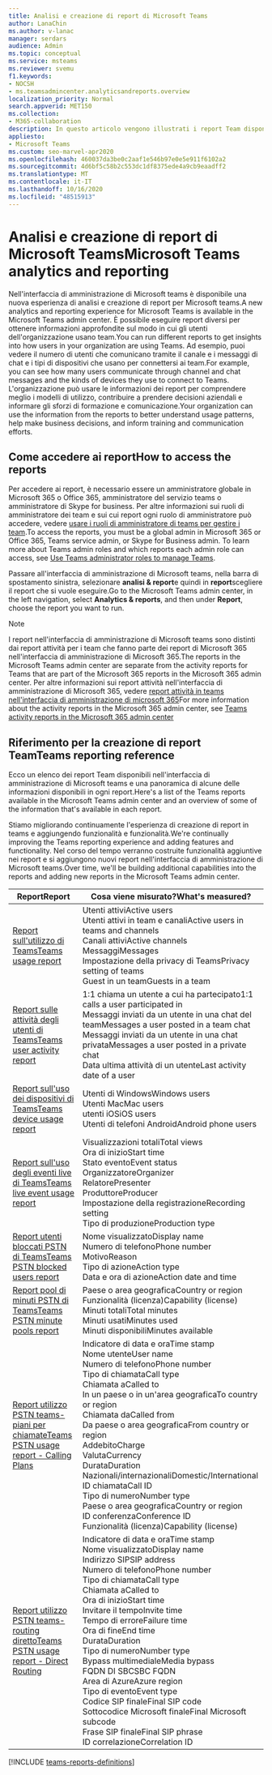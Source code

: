 ```yaml
---
title: Analisi e creazione di report di Microsoft Teams
author: LanaChin
ms.author: v-lanac
manager: serdars
audience: Admin
ms.topic: conceptual
ms.service: msteams
ms.reviewer: svemu
f1.keywords:
- NOCSH
- ms.teamsadmincenter.analyticsandreports.overview
localization_priority: Normal
search.appverid: MET150
ms.collection:
- M365-collaboration
description: In questo articolo vengono illustrati i report Team disponibili nell'interfaccia di amministrazione di Microsoft teams.
appliesto:
- Microsoft Teams
ms.custom: seo-marvel-apr2020
ms.openlocfilehash: 460037da3be0c2aaf1e546b97e0e5e911f6102a2
ms.sourcegitcommit: 4d6bf5c58b2c553dc1df8375ede4a9cb9eaadff2
ms.translationtype: MT
ms.contentlocale: it-IT
ms.lasthandoff: 10/16/2020
ms.locfileid: "48515913"
---
```

# <a name="microsoft-teams-analytics-and-reporting"></a><span data-ttu-id="e6a9e-103">Analisi e creazione di report di Microsoft Teams</span><span class="sxs-lookup"><span data-stu-id="e6a9e-103">Microsoft Teams analytics and reporting</span></span>

<span data-ttu-id="e6a9e-104">Nell'interfaccia di amministrazione di Microsoft teams è disponibile una nuova esperienza di analisi e creazione di report per Microsoft teams.</span><span class="sxs-lookup"><span data-stu-id="e6a9e-104">A new analytics and reporting experience for Microsoft Teams is available in the Microsoft Teams admin center.</span></span> <span data-ttu-id="e6a9e-105">È possibile eseguire report diversi per ottenere informazioni approfondite sul modo in cui gli utenti dell'organizzazione usano team.</span><span class="sxs-lookup"><span data-stu-id="e6a9e-105">You can run different reports to get insights into how users in your organization are using Teams.</span></span> <span data-ttu-id="e6a9e-106">Ad esempio, puoi vedere il numero di utenti che comunicano tramite il canale e i messaggi di chat e i tipi di dispositivi che usano per connettersi ai team.</span><span class="sxs-lookup"><span data-stu-id="e6a9e-106">For example, you can see how many users communicate through channel and chat messages and the kinds of devices they use to connect to Teams.</span></span> <span data-ttu-id="e6a9e-107">L'organizzazione può usare le informazioni dei report per comprendere meglio i modelli di utilizzo, contribuire a prendere decisioni aziendali e informare gli sforzi di formazione e comunicazione.</span><span class="sxs-lookup"><span data-stu-id="e6a9e-107">Your organization can use the information from the reports to better understand usage patterns, help make business decisions, and inform training and communication efforts.</span></span>

## <a name="how-to-access-the-reports"></a><span data-ttu-id="e6a9e-108">Come accedere ai report</span><span class="sxs-lookup"><span data-stu-id="e6a9e-108">How to access the reports</span></span>

<span data-ttu-id="e6a9e-109">Per accedere ai report, è necessario essere un amministratore globale in Microsoft 365 o Office 365, amministratore del servizio teams o amministratore di Skype for business. Per altre informazioni sui ruoli di amministratore dei team e sui cui report ogni ruolo di amministratore può accedere, vedere [usare i ruoli di amministratore di teams per gestire i team](../using-admin-roles.md).</span><span class="sxs-lookup"><span data-stu-id="e6a9e-109">To access the reports, you must be a global admin in Microsoft 365 or Office 365, Teams service admin, or Skype for Business admin. To learn more about Teams admin roles and which reports each admin role can access, see [Use Teams administrator roles to manage Teams](../using-admin-roles.md).</span></span>

<span data-ttu-id="e6a9e-110">Passare all'interfaccia di amministrazione di Microsoft teams, nella barra di spostamento sinistra, selezionare **analisi & report**e quindi in **report**scegliere il report che si vuole eseguire.</span><span class="sxs-lookup"><span data-stu-id="e6a9e-110">Go to the Microsoft Teams admin center, in the left navigation, select **Analytics & reports**, and then under **Report**, choose the report you want to run.</span></span>

> [!NOTE]
> <span data-ttu-id="e6a9e-111">I report nell'interfaccia di amministrazione di Microsoft teams sono distinti dai report attività per i team che fanno parte dei report di Microsoft 365 nell'interfaccia di amministrazione di Microsoft 365.</span><span class="sxs-lookup"><span data-stu-id="e6a9e-111">The reports in the Microsoft Teams admin center are separate from the activity reports for Teams that are part of the Microsoft 365 reports in the Microsoft 365 admin center.</span></span> <span data-ttu-id="e6a9e-112">Per altre informazioni sui report attività nell'interfaccia di amministrazione di Microsoft 365, vedere [report attività in teams nell'interfaccia di amministrazione di microsoft 365](../teams-activity-reports.md)</span><span class="sxs-lookup"><span data-stu-id="e6a9e-112">For more information about the activity reports in the Microsoft 365 admin center, see [Teams activity reports in the Microsoft 365 admin center](../teams-activity-reports.md)</span></span>

## <a name="teams-reporting-reference"></a><span data-ttu-id="e6a9e-113">Riferimento per la creazione di report Team</span><span class="sxs-lookup"><span data-stu-id="e6a9e-113">Teams reporting reference</span></span>

<span data-ttu-id="e6a9e-114">Ecco un elenco dei report Team disponibili nell'interfaccia di amministrazione di Microsoft teams e una panoramica di alcune delle informazioni disponibili in ogni report.</span><span class="sxs-lookup"><span data-stu-id="e6a9e-114">Here's a list of the Teams reports available in the Microsoft Teams admin center and an overview of some of the information that's available in each report.</span></span>

<span data-ttu-id="e6a9e-115">Stiamo migliorando continuamente l'esperienza di creazione di report in teams e aggiungendo funzionalità e funzionalità.</span><span class="sxs-lookup"><span data-stu-id="e6a9e-115">We're continually improving the Teams reporting experience and adding features and functionality.</span></span> <span data-ttu-id="e6a9e-116">Nel corso del tempo verranno costruite funzionalità aggiuntive nei report e si aggiungono nuovi report nell'interfaccia di amministrazione di Microsoft teams.</span><span class="sxs-lookup"><span data-stu-id="e6a9e-116">Over time, we'll be building additional capabilities into the reports and adding new reports in the Microsoft Teams admin center.</span></span>

|<span data-ttu-id="e6a9e-117">Report</span><span class="sxs-lookup"><span data-stu-id="e6a9e-117">Report</span></span>  |<span data-ttu-id="e6a9e-118">Cosa viene misurato?</span><span class="sxs-lookup"><span data-stu-id="e6a9e-118">What's measured?</span></span> |
|---------|---------|
|[<span data-ttu-id="e6a9e-119">Report sull'utilizzo di Teams</span><span class="sxs-lookup"><span data-stu-id="e6a9e-119">Teams usage report</span></span>](teams-usage-report.md)  |  <span data-ttu-id="e6a9e-120">Utenti attivi</span><span class="sxs-lookup"><span data-stu-id="e6a9e-120">Active users</span></span><br/><span data-ttu-id="e6a9e-121">Utenti attivi in team e canali</span><span class="sxs-lookup"><span data-stu-id="e6a9e-121">Active users in teams and channels</span></span><br/><span data-ttu-id="e6a9e-122">Canali attivi</span><span class="sxs-lookup"><span data-stu-id="e6a9e-122">Active channels</span></span><br/><span data-ttu-id="e6a9e-123">Messaggi</span><span class="sxs-lookup"><span data-stu-id="e6a9e-123">Messages</span></span><br/><span data-ttu-id="e6a9e-124">Impostazione della privacy di Teams</span><span class="sxs-lookup"><span data-stu-id="e6a9e-124">Privacy setting of  teams</span></span><br/><span data-ttu-id="e6a9e-125">Guest in un team</span><span class="sxs-lookup"><span data-stu-id="e6a9e-125">Guests in a team</span></span>   |
|[<span data-ttu-id="e6a9e-126">Report sulle attività degli utenti di Teams</span><span class="sxs-lookup"><span data-stu-id="e6a9e-126">Teams user activity report</span></span>](user-activity-report.md)  |  <span data-ttu-id="e6a9e-127">1:1 chiama un utente a cui ha partecipato</span><span class="sxs-lookup"><span data-stu-id="e6a9e-127">1:1 calls a user participated in</span></span><br/><span data-ttu-id="e6a9e-128">Messaggi inviati da un utente in una chat del team</span><span class="sxs-lookup"><span data-stu-id="e6a9e-128">Messages a user posted in a team chat</span></span><br/><span data-ttu-id="e6a9e-129">Messaggi inviati da un utente in una chat privata</span><span class="sxs-lookup"><span data-stu-id="e6a9e-129">Messages a user posted in a private chat</span></span><br/><span data-ttu-id="e6a9e-130">Data ultima attività di un utente</span><span class="sxs-lookup"><span data-stu-id="e6a9e-130">Last activity date of a user</span></span>     |
|[<span data-ttu-id="e6a9e-131">Report sull'uso dei dispositivi di Teams</span><span class="sxs-lookup"><span data-stu-id="e6a9e-131">Teams device usage report</span></span>](device-usage-report.md)   |  <span data-ttu-id="e6a9e-132">Utenti di Windows</span><span class="sxs-lookup"><span data-stu-id="e6a9e-132">Windows users</span></span><br/><span data-ttu-id="e6a9e-133">Utenti Mac</span><span class="sxs-lookup"><span data-stu-id="e6a9e-133">Mac users</span></span><br/><span data-ttu-id="e6a9e-134">utenti iOS</span><span class="sxs-lookup"><span data-stu-id="e6a9e-134">iOS users</span></span><br/><span data-ttu-id="e6a9e-135">Utenti di telefoni Android</span><span class="sxs-lookup"><span data-stu-id="e6a9e-135">Android phone users</span></span>     |
|[<span data-ttu-id="e6a9e-136">Report sull'uso degli eventi live di Teams</span><span class="sxs-lookup"><span data-stu-id="e6a9e-136">Teams live event usage report</span></span>](teams-live-event-usage-report.md)   |  <span data-ttu-id="e6a9e-137">Visualizzazioni totali</span><span class="sxs-lookup"><span data-stu-id="e6a9e-137">Total views</span></span><br><span data-ttu-id="e6a9e-138">Ora di inizio</span><span class="sxs-lookup"><span data-stu-id="e6a9e-138">Start time</span></span><br><span data-ttu-id="e6a9e-139">Stato evento</span><span class="sxs-lookup"><span data-stu-id="e6a9e-139">Event status</span></span><br><span data-ttu-id="e6a9e-140">Organizzatore</span><span class="sxs-lookup"><span data-stu-id="e6a9e-140">Organizer</span></span><br><span data-ttu-id="e6a9e-141">Relatore</span><span class="sxs-lookup"><span data-stu-id="e6a9e-141">Presenter</span></span><br><span data-ttu-id="e6a9e-142">Produttore</span><span class="sxs-lookup"><span data-stu-id="e6a9e-142">Producer</span></span><br><span data-ttu-id="e6a9e-143">Impostazione della registrazione</span><span class="sxs-lookup"><span data-stu-id="e6a9e-143">Recording setting</span></span><br><span data-ttu-id="e6a9e-144">Tipo di produzione</span><span class="sxs-lookup"><span data-stu-id="e6a9e-144">Production type</span></span>    |
|[<span data-ttu-id="e6a9e-145">Report utenti bloccati PSTN di Teams</span><span class="sxs-lookup"><span data-stu-id="e6a9e-145">Teams PSTN blocked users report</span></span>](pstn-blocked-users-report.md)   |  <span data-ttu-id="e6a9e-146">Nome visualizzato</span><span class="sxs-lookup"><span data-stu-id="e6a9e-146">Display name</span></span><br><span data-ttu-id="e6a9e-147">Numero di telefono</span><span class="sxs-lookup"><span data-stu-id="e6a9e-147">Phone number</span></span><br><span data-ttu-id="e6a9e-148">Motivo</span><span class="sxs-lookup"><span data-stu-id="e6a9e-148">Reason</span></span><br><span data-ttu-id="e6a9e-149">Tipo di azione</span><span class="sxs-lookup"><span data-stu-id="e6a9e-149">Action type</span></span><br><span data-ttu-id="e6a9e-150">Data e ora di azione</span><span class="sxs-lookup"><span data-stu-id="e6a9e-150">Action date and time</span></span>   |
|[<span data-ttu-id="e6a9e-151">Report pool di minuti PSTN di Teams</span><span class="sxs-lookup"><span data-stu-id="e6a9e-151">Teams PSTN minute pools report</span></span>](pstn-minute-pools-report.md) |  <span data-ttu-id="e6a9e-152">Paese o area geografica</span><span class="sxs-lookup"><span data-stu-id="e6a9e-152">Country or region</span></span><br><span data-ttu-id="e6a9e-153">Funzionalità (licenza)</span><span class="sxs-lookup"><span data-stu-id="e6a9e-153">Capability (license)</span></span> <br><span data-ttu-id="e6a9e-154">Minuti totali</span><span class="sxs-lookup"><span data-stu-id="e6a9e-154">Total minutes</span></span><br><span data-ttu-id="e6a9e-155">Minuti usati</span><span class="sxs-lookup"><span data-stu-id="e6a9e-155">Minutes used</span></span><br><span data-ttu-id="e6a9e-156">Minuti disponibili</span><span class="sxs-lookup"><span data-stu-id="e6a9e-156">Minutes available</span></span>|
|[<span data-ttu-id="e6a9e-157">Report utilizzo PSTN teams-piani per chiamate</span><span class="sxs-lookup"><span data-stu-id="e6a9e-157">Teams PSTN usage report - Calling Plans</span></span>](pstn-usage-report.md#calling-plans)|  <span data-ttu-id="e6a9e-158">Indicatore di data e ora</span><span class="sxs-lookup"><span data-stu-id="e6a9e-158">Time stamp</span></span><br><span data-ttu-id="e6a9e-159">Nome utente</span><span class="sxs-lookup"><span data-stu-id="e6a9e-159">User name</span></span><br><span data-ttu-id="e6a9e-160">Numero di telefono</span><span class="sxs-lookup"><span data-stu-id="e6a9e-160">Phone number</span></span><br><span data-ttu-id="e6a9e-161">Tipo di chiamata</span><span class="sxs-lookup"><span data-stu-id="e6a9e-161">Call type</span></span> <br><span data-ttu-id="e6a9e-162">Chiamata a</span><span class="sxs-lookup"><span data-stu-id="e6a9e-162">Called to</span></span><br><span data-ttu-id="e6a9e-163">In un paese o in un'area geografica</span><span class="sxs-lookup"><span data-stu-id="e6a9e-163">To country or region</span></span> <br><span data-ttu-id="e6a9e-164">Chiamata da</span><span class="sxs-lookup"><span data-stu-id="e6a9e-164">Called from</span></span> <br><span data-ttu-id="e6a9e-165">Da paese o area geografica</span><span class="sxs-lookup"><span data-stu-id="e6a9e-165">From country or region</span></span><br><span data-ttu-id="e6a9e-166">Addebito</span><span class="sxs-lookup"><span data-stu-id="e6a9e-166">Charge</span></span><br><span data-ttu-id="e6a9e-167">Valuta</span><span class="sxs-lookup"><span data-stu-id="e6a9e-167">Currency</span></span><br><span data-ttu-id="e6a9e-168">Durata</span><span class="sxs-lookup"><span data-stu-id="e6a9e-168">Duration</span></span><br><span data-ttu-id="e6a9e-169">Nazionali/internazionali</span><span class="sxs-lookup"><span data-stu-id="e6a9e-169">Domestic/International</span></span><br><span data-ttu-id="e6a9e-170">ID chiamata</span><span class="sxs-lookup"><span data-stu-id="e6a9e-170">Call ID</span></span><br><span data-ttu-id="e6a9e-171">Tipo di numero</span><span class="sxs-lookup"><span data-stu-id="e6a9e-171">Number type</span></span><br><span data-ttu-id="e6a9e-172">Paese o area geografica</span><span class="sxs-lookup"><span data-stu-id="e6a9e-172">Country or region</span></span><br><span data-ttu-id="e6a9e-173">ID conferenza</span><span class="sxs-lookup"><span data-stu-id="e6a9e-173">Conference ID</span></span><br><span data-ttu-id="e6a9e-174">Funzionalità (licenza)</span><span class="sxs-lookup"><span data-stu-id="e6a9e-174">Capability (license)</span></span>|
|[<span data-ttu-id="e6a9e-175">Report utilizzo PSTN teams-routing diretto</span><span class="sxs-lookup"><span data-stu-id="e6a9e-175">Teams PSTN usage report - Direct Routing</span></span>](pstn-usage-report.md#direct-routing)  |  <span data-ttu-id="e6a9e-176">Indicatore di data e ora</span><span class="sxs-lookup"><span data-stu-id="e6a9e-176">Time stamp</span></span><br><span data-ttu-id="e6a9e-177">Nome visualizzato</span><span class="sxs-lookup"><span data-stu-id="e6a9e-177">Display name</span></span><br><span data-ttu-id="e6a9e-178">Indirizzo SIP</span><span class="sxs-lookup"><span data-stu-id="e6a9e-178">SIP address</span></span><br><span data-ttu-id="e6a9e-179">Numero di telefono</span><span class="sxs-lookup"><span data-stu-id="e6a9e-179">Phone number</span></span> <br><span data-ttu-id="e6a9e-180">Tipo di chiamata</span><span class="sxs-lookup"><span data-stu-id="e6a9e-180">Call type</span></span><br><span data-ttu-id="e6a9e-181">Chiamata a</span><span class="sxs-lookup"><span data-stu-id="e6a9e-181">Called to</span></span><br><span data-ttu-id="e6a9e-182">Ora di inizio</span><span class="sxs-lookup"><span data-stu-id="e6a9e-182">Start time</span></span><br><span data-ttu-id="e6a9e-183">Invitare il tempo</span><span class="sxs-lookup"><span data-stu-id="e6a9e-183">Invite time</span></span><br><span data-ttu-id="e6a9e-184">Tempo di errore</span><span class="sxs-lookup"><span data-stu-id="e6a9e-184">Failure time</span></span><br><span data-ttu-id="e6a9e-185">Ora di fine</span><span class="sxs-lookup"><span data-stu-id="e6a9e-185">End time</span></span><br><span data-ttu-id="e6a9e-186">Durata</span><span class="sxs-lookup"><span data-stu-id="e6a9e-186">Duration</span></span><br><span data-ttu-id="e6a9e-187">Tipo di numero</span><span class="sxs-lookup"><span data-stu-id="e6a9e-187">Number type</span></span><br><span data-ttu-id="e6a9e-188">Bypass multimediale</span><span class="sxs-lookup"><span data-stu-id="e6a9e-188">Media bypass</span></span><br><span data-ttu-id="e6a9e-189">FQDN DI SBC</span><span class="sxs-lookup"><span data-stu-id="e6a9e-189">SBC FQDN</span></span><br><span data-ttu-id="e6a9e-190">Area di Azure</span><span class="sxs-lookup"><span data-stu-id="e6a9e-190">Azure region</span></span><br><span data-ttu-id="e6a9e-191">Tipo di evento</span><span class="sxs-lookup"><span data-stu-id="e6a9e-191">Event type</span></span><br><span data-ttu-id="e6a9e-192">Codice SIP finale</span><span class="sxs-lookup"><span data-stu-id="e6a9e-192">Final SIP code</span></span><br><span data-ttu-id="e6a9e-193">Sottocodice Microsoft finale</span><span class="sxs-lookup"><span data-stu-id="e6a9e-193">Final Microsoft subcode</span></span><br><span data-ttu-id="e6a9e-194">Frase SIP finale</span><span class="sxs-lookup"><span data-stu-id="e6a9e-194">Final SIP phrase</span></span><br><span data-ttu-id="e6a9e-195">ID correlazione</span><span class="sxs-lookup"><span data-stu-id="e6a9e-195">Correlation ID</span></span>  |

[!INCLUDE [teams-reports-definitions](../includes/teams-reports-definitions.md)]
